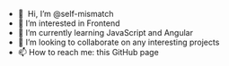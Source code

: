 - 👋&nbsp;&nbsp;Hi, I’m @self-mismatch
- 👀 I’m interested in Frontend
- 🌱 I’m currently learning JavaScript and Angular
- 💞️ I’m looking to collaborate on any interesting projects
- 📫 How to reach me: this GitHub page

<!---
self-mismatch/self-mismatch is a ✨ special ✨ repository because its `README.md` (this file) appears on your GitHub profile.
You can click the Preview link to take a look at your changes.
--->
